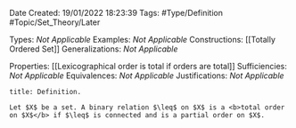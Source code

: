 <div class="topSpace"></div>

Date Created: 19/01/2022 18:23:39
Tags: #Type/Definition #Topic/Set_Theory/Later

Types: <i>Not Applicable</i>
Examples: <i>Not Applicable</i>
Constructions: [[Totally Ordered Set]]
Generalizations: <i>Not Applicable</i>

Properties: [[Lexicographical order is total if orders are total]]
Sufficiencies: <i>Not Applicable</i>
Equivalences: <i>Not Applicable</i>
Justifications: <i>Not Applicable</i>

``` ad-Definition
title: Definition.

Let $X$ be a set. A binary relation $\leq$ on $X$ is a <b>total order on $X$</b> if $\leq$ is connected and is a partial order on $X$.

```
